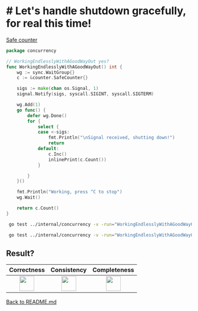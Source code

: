 # # Let's handle shutdown gracefully, for real this time!

[Safe counter](counter/safe.md)

```go
package concurrency

// WorkingEndlesslyWithAGoodWayOut yes?
func WorkingEndlesslyWithAGoodWayOut() int {
	wg := sync.WaitGroup{}
	c := &counter.SafeCounter{}

	sigs := make(chan os.Signal, 1)
	signal.Notify(sigs, syscall.SIGINT, syscall.SIGTERM)

	wg.Add(1)
	go func() {
		defer wg.Done()
		for {
			select {
			case <-sigs:
				fmt.Println("\nSignal received, shutting down!")
				return
			default:
				c.Inc()
				inlinePrint(c.Count())
			}

		}
	}()

	fmt.Println("Working, press ^C to stop")
	wg.Wait()

	return c.Count()
}
```

```bash
 go test ../internal/concurrency -v -run="WorkingEndlesslyWithAGoodWayOut$" 
```

```bash
 go test ../internal/concurrency -v -run="WorkingEndlesslyWithAGoodWayOut$" -race 
```

## Result?

|                                                 Correctness                                                 |                                                 Consistency                                                 |                                                Completeness                                                 |
|:-----------------------------------------------------------------------------------------------------------:|:-----------------------------------------------------------------------------------------------------------:|:-----------------------------------------------------------------------------------------------------------:|
| <img height="40" src="/Users/RGurevitch/workspace/talk/golang-concurrency/docs/images/yes.png" width="40"/> | <img height="40" src="/Users/RGurevitch/workspace/talk/golang-concurrency/docs/images/yes.png" width="40"/> | <img height="40" src="/Users/RGurevitch/workspace/talk/golang-concurrency/docs/images/yes.png" width="40"/> |

[Back to README.md](../README.md)